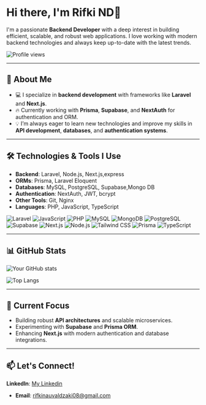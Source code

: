 # Hi there, I'm Rifki ND👋

I'm a passionate **Backend Developer** with a deep interest in building efficient, scalable, and robust web applications. I love working with modern backend technologies and always keep up-to-date with the latest trends.

![Profile views](https://komarev.com/ghpvc/?username=RifkiND&color=blue)

---

## 🚀 About Me
- 💻 I specialize in **backend development** with frameworks like **Laravel** and **Next.js**.
- 🔥 Currently working with **Prisma**, **Supabase**, and **NextAuth** for authentication and ORM.
- 💡 I’m always eager to learn new technologies and improve my skills in **API development**, **databases**, and **authentication systems**.

---

## 🛠️ Technologies & Tools I Use
- **Backend**: Laravel, Node.js, Next.js,express
- **ORMs**: Prisma, Laravel Eloquent
- **Databases**: MySQL, PostgreSQL, Supabase,Mongo DB
- **Authentication**: NextAuth, JWT, bcrypt
- **Other Tools**: Git,  Nginx
- **Languages**: PHP, JavaScript, TypeScript

<p align="left">
  <img src="https://img.shields.io/badge/Laravel-%23FF2D20.svg?style=for-the-badge&logo=laravel&logoColor=white" alt="Laravel"/>
  <img src="https://img.shields.io/badge/JavaScript-%23F7DF1E.svg?style=for-the-badge&logo=javascript&logoColor=black" alt="JavaScript"/>
  <img src="https://img.shields.io/badge/PHP-%23777BB4.svg?style=for-the-badge&logo=php&logoColor=white" alt="PHP"/>
  <img src="https://img.shields.io/badge/MySQL-%234479A1.svg?style=for-the-badge&logo=mysql&logoColor=white" alt="MySQL"/>
  <img src="https://img.shields.io/badge/MongoDB-%2347A248.svg?style=for-the-badge&logo=mongodb&logoColor=white" alt="MongoDB"/>
  <img src="https://img.shields.io/badge/PostgreSQL-%23336791.svg?style=for-the-badge&logo=postgresql&logoColor=white" alt="PostgreSQL"/>
  <img src="https://img.shields.io/badge/Supabase-%233ECF8E.svg?style=for-the-badge&logo=supabase&logoColor=white" alt="Supabase"/>
  <img src="https://img.shields.io/badge/Next.js-%23000000.svg?style=for-the-badge&logo=nextdotjs&logoColor=white" alt="Next.js"/>
  <img src="https://img.shields.io/badge/Node.js-%23339933.svg?style=for-the-badge&logo=nodedotjs&logoColor=white" alt="Node.js"/>
  <img src="https://img.shields.io/badge/TailwindCSS-06B6D4?style=for-the-badge&logo=tailwindcss&logoColor=white" alt="Tailwind CSS" />
  <img src="https://img.shields.io/badge/Prisma-2D3748?style=for-the-badge&logo=Prisma&logoColor=white" alt="Prisma" />
  <img src="https://img.shields.io/badge/TypeScript-007ACC?style=for-the-badge&logo=typescript&logoColor=white" alt="TypeScript" />
</p>

---

## 📊 GitHub Stats

![Your GitHub stats](https://github-readme-stats.vercel.app/api?username=RifkiND&show_icons=true&theme=tokyonight)

![Top Langs](https://github-readme-stats.vercel.app/api/top-langs/?username=RifkiND&layout=compact&theme=tokyonight)

---

## 🌱 Current Focus
- Building robust **API architectures** and scalable microservices.
- Experimenting with **Supabase** and **Prisma ORM**.
- Enhancing **Next.js** with modern authentication and database integrations.

---

## 📫 Let's Connect!
**LinkedIn**: [My Linkedin](https://linkedin.com/in/rifki-nauval-dzaki-40a242296/)
- **Email**: rifkinauvaldzaki08@gmail.com
